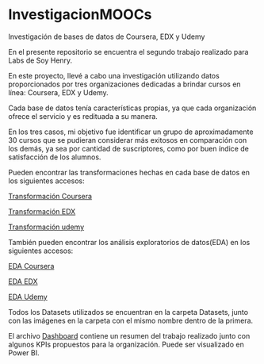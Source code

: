 # InvestigacionMOOCs
Investigación de bases de datos de Coursera, EDX y Udemy


En el presente repositorio se encuentra el segundo trabajo realizado para Labs de Soy Henry.

En este proyecto, llevé a cabo una investigación utilizando datos proporcionados por tres organizaciones dedicadas a brindar cursos en línea: Coursera, EDX y Udemy.

Cada base de datos tenía características propias, ya que cada organización ofrece el servicio y es redituada a su manera.

En los tres casos, mi objetivo fue identificar un grupo de aproximadamente 30 cursos que se pudieran considerar más exitosos en comparación con los demás, ya sea por cantidad de suscriptores, como por buen índice de satisfacción de los alumnos.

Pueden encontrar las transformaciones hechas en cada base de datos en los siguientes accesos:

[Transformación Coursera](https://github.com/pacokrapo/InvestigacionMOOCs/blob/main/Transformaci%C3%B3nCoursera.ipynb)

[Transformación EDX](https://github.com/pacokrapo/InvestigacionMOOCs/blob/main/Transformaci%C3%B3nEDX.ipynb)

[Transformación udemy](https://github.com/pacokrapo/InvestigacionMOOCs/blob/main/Transformaci%C3%B3nUdemy.ipynb)

También pueden encontrar los análisis exploratorios de datos(EDA) en los siguientes accesos:

[EDA Coursera](https://github.com/pacokrapo/InvestigacionMOOCs/blob/main/EDA%20Coursera.ipynb)

[EDA EDX](https://github.com/pacokrapo/InvestigacionMOOCs/blob/main/EDA%20EDX.ipynb)

[EDA Udemy](https://github.com/pacokrapo/InvestigacionMOOCs/blob/main/EDA%20Udemy.ipynb)

Todos los Datasets utilizados se encuentran en la carpeta Datasets, junto con las imágenes en la carpeta con el mismo nombre dentro de la primera.

El archivo [Dashboard](https://github.com/pacokrapo/InvestigacionMOOCs/blob/main/Dashboard.pbix) contiene un resumen del trabajo realizado junto con algunos KPIs propuestos para la organización. Puede ser visualizado en Power BI.
